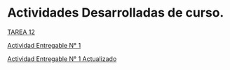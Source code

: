 # Actividades Desarrolladas de curso.

[TAREA 12](https://github.com/lYAN170/Entregable-N1-BASE-Y-ESTRUCTURA-DE-DATOS/blob/main/TAREA%2012.md "título")

[Actividad Entregable N° 1](https://github.com/lYAN170/Entregable-N1-BASE-Y-ESTRUCTURA-DE-DATOS/blob/main/Entregable-1-Estructura%20de%20datos.md "título")

[Actividad Entregable N° 1 Actualizado](https://github.com/lYAN170/Entregable-N1-BASE-Y-ESTRUCTURA-DE-DATOS/blob/main/Actualizar_Entregable_N%C2%B0_1.md "título")




